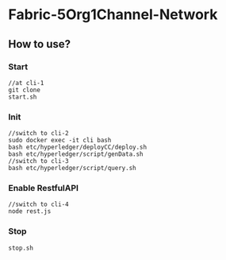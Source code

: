 # Fabric-5Org1Channel-Network

## How to use?

### Start
```
//at cli-1
git clone
start.sh
```
### Init
```
//switch to cli-2
sudo docker exec -it cli bash
bash etc/hyperledger/deployCC/deploy.sh
bash etc/hyperledger/script/genData.sh
//switch to cli-3
bash etc/hyperledger/script/query.sh
```
### Enable RestfulAPI
```
//switch to cli-4
node rest.js
```
### Stop
```
stop.sh
```
